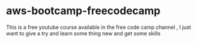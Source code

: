 # aws-bootcamp-freecodecamp
This is a free youtube course available in the free code camp channel , I just want to give a try and learn some thing new and get some skills
